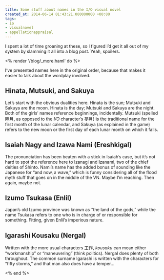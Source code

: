 ```yaml
---
title: Some stuff about names in the I/O visual novel
created_at: 2014-06-14 01:43:21.000000000 +00:00
tags:
- io
- visualnovel
- appellationappraisal
---
```


I spent a lot of time groaning at these, so I figured I’d get it all out
of my system by slamming it all into a blog post. Yeah, spoilers.

<% render '/blog/_more.haml' do %>

I’ve presented names here in the original order, because that makes it
easier to talk about the wordplay involved.

## Hinata, Mutsuki, and Sakuya

Let’s start with the obvious dualities here. Hinata is the sun; Mutsuki
and Sakuya are the moon. Hinata is the day; Mutsuki and Sakuya are the
night. Both of the girls’ names reference beginnings, incidentally.
Mutsuki (spelled <span lang="ja">睦月</span>, as opposed to the *I/O*
character’s <span lang="ja">夢月</span>) is the traditional name for the
first month of the lunar calendar, and Sakuya (as explained in the game)
refers to the new moon or the first day of each lunar month on which it
falls.

## Isaiah Nagy and Izawa Nami (Ereshkigal)

The pronunciation has been beaten with a stick in Isaiah’s case, but
it’s not hard to spot the reference here to Izanagi and Izanami, two of
the chief deities of Shinto. Nami’s name has the added bonus of sounding
like the Japanese for “and now, a wave,” which is funny considering all
of the flood myth stuff that goes on in the middle of the VN. Maybe I’m
reaching. Then again, maybe not.

## Izumo Tsukasa (Enlil)

Japan’s old Izumo province was known as “the land of the gods,” while
the name Tsukasa refers to one who is in charge of or responsible for
something. Fitting, given Enlil’s imperious nature.

## Igarashi Kousaku (Nergal)

Written with the more usual characters <span lang="ja">工作</span>,
*kousaku* can mean either “workmanship” or “maneuvering” (think
politics). Nergal does plenty of both throughout. The common surname
Igarashi is written with the characters for “fifty storms,” and that man
also does have a temper…

<% end %>
